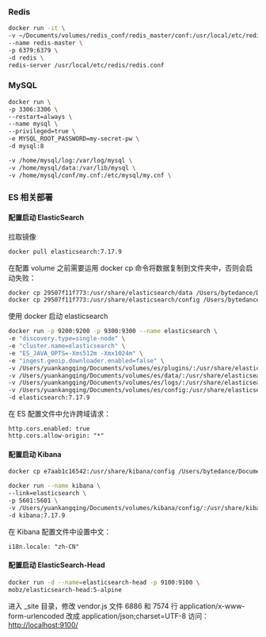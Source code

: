 ### Redis
```bash
docker run -it \
-v ~/Documents/volumes/redis_conf/redis_master/conf:/usr/local/etc/redis \
--name redis-master \
-p 6379:6379 \
-d redis \
redis-server /usr/local/etc/redis/redis.conf
```
### MySQL
```bash
docker run \
-p 3306:3306 \
--restart=always \
--name mysql \
--privileged=true \
-e MYSQL_ROOT_PASSWORD=my-secret-pw \
-d mysql:8

-v /home/mysql/log:/var/log/mysql \
-v /home/mysql/data:/var/lib/mysql \
-v /home/mysql/conf/my.cnf:/etc/mysql/my.cnf \
```
### ES 相关部署
#### 配置启动 ElasticSearch
拉取镜像
```bash
docker pull elasticsearch:7.17.9
```
在配置 volume 之前需要运用 docker cp 命令将数据复制到文件夹中，否则会启动失败：
```bash
docker cp 29507f11f773:/usr/share/elasticsearch/data /Users/bytedance/Documents/volumes/es
docker cp 29507f11f773:/usr/share/elasticsearch/config /Users/bytedance/Documents/volumes/es
```
使用 docker 启动 elasticsearch
```bash
docker run -p 9200:9200 -p 9300:9300 --name elasticsearch \
-e "discovery.type=single-node" \
-e "cluster.name=elasticsearch" \
-e "ES_JAVA_OPTS=-Xms512m -Xmx1024m" \
-e "ingest.geoip.downloader.enabled=false" \
-v /Users/yuankangqing/Documents/volumes/es/plugins/:/usr/share/elasticsearch/plugins \
-v /Users/yuankangqing/Documents/volumes/es/data/:/usr/share/elasticsearch/data \
-v /Users/yuankangqing/Documents/volumes/es/logs/:/usr/share/elasticsearch/logs \
-v /Users/yuankangqing/Documents/volumes/es/config:/usr/share/elasticsearch/config \
-d elasticsearch:7.17.9
```
在 ES 配置文件中允许跨域请求：
```
http.cors.enabled: true
http.cors.allow-origin: "*"
```
#### 配置启动 Kibana
```bash
docker cp e7aab1c16542:/usr/share/kibana/config /Users/bytedance/Documents/volumes/kibana/config
```

```bash
docker run --name kibana \
--link=elasticsearch \
-p 5601:5601 \
-v /Users/yuankangqing/Documents/volumes/kibana/config/:/usr/share/kibana/config \
-d kibana:7.17.9
```
 在 Kibana 配置文件中设置中文：
 ```
 i18n.locale: "zh-CN"
```
#### 配置启动 ElasticSearch-Head
```bash
docker run -d --name=elasticsearch-head -p 9100:9100 \
mobz/elasticsearch-head:5-alpine
```
进⼊ \_site ⽬录，修改 vendor.js ⽂件 6886 和 7574 ⾏ application/x-www-form-urlencoded 改成 application/json;charset=UTF-8
访问：[http://localhost:9100/](http://localhost:9100/)